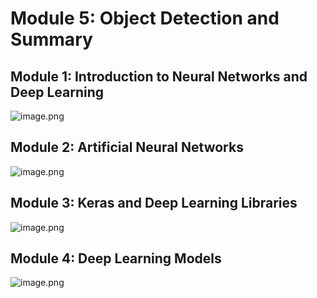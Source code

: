 

# Module 5: Object Detection and Summary
## Module 1: Introduction to Neural Networks and Deep Learning
![image.png](https://prod-files-secure.s3.us-west-2.amazonaws.com/03e82b26-cccb-4906-bb56-adabcbdc0655/a8d40bcb-c482-4026-8872-311e16b2dc63/image.png?X-Amz-Algorithm=AWS4-HMAC-SHA256&X-Amz-Content-Sha256=UNSIGNED-PAYLOAD&X-Amz-Credential=ASIAZI2LB466WO6JVFSQ%2F20250203%2Fus-west-2%2Fs3%2Faws4_request&X-Amz-Date=20250203T041733Z&X-Amz-Expires=3600&X-Amz-Security-Token=IQoJb3JpZ2luX2VjEPL%2F%2F%2F%2F%2F%2F%2F%2F%2F%2FwEaCXVzLXdlc3QtMiJIMEYCIQCMnGeBHeisGA0ZJalOhnR5OfLBKxjpH2m8gWCWIF%2B0iwIhAKqf%2B%2FFKiCKY59%2BFvOIdUIRIgG3hC1s4CNsJy88CBF0xKogECPv%2F%2F%2F%2F%2F%2F%2F%2F%2F%2FwEQABoMNjM3NDIzMTgzODA1IgyzjnR689R9F6wgX9Aq3APhNIdJuU9ikJQ3Y2Kg3mAjG3%2FiHfPU9iT6N7by6MXRIFrGrAeZRRHfR8WLadaAQhk4FgQ2UjKvbzkxQaaJufJvQ%2F0gn7yeXQ1l3NU7830b9kdLzhPOs3jC9Kv%2BzMjtHSSs6n6dpK%2BRrpw6fHwRvpyUcn8BdoEUk4D%2FkEDVDO%2B1pW97KSeNzf8uRGqb2yE56zhdQ%2F6IDCp%2BZFzBRAxrJ%2FPW%2B53aoecSN9KF3oiRcYOw4gU%2F3WnlVpsGUYvoJxZlxR3stSZHemvHZKs4S5FnNhMtLmW11zmNY2JW3LOCndleFUCZ6ZYTETy4L6sLSOi7URwW3e33S4B12YJkEePq5ojgMAVPkY36GyHMa42RO5OcmGoD2uFdCvb9ZosKeOJtqUdk9PPVKHPqhYayK0bsfS%2BF0ZqXQ2RXLIlHm5joEgGODNUN6%2FPS5PSMHvJOiiTmWGWDMC65iFk%2FxeeNZdheHC%2Bb3jJ028bBWgpd3Ahjv8e6Q3ntO%2FYmbLOHE6bASPMcIc4Yrg3Vv6SkdzxxisJrjvg7qV2IeouspwtP8saon9bqKjFpYxQCgywXzpxV8hYcHomg8uCRNaWN8lUy3w2RVSauxqkwy2GAlxTrSNym47ARK6umNJjFo4M%2BsgEiyjCLv4C9BjqkAaBUn7S4aKUZR5%2F%2B4ggKu12O7bKCXyOWBTVEiDDVaeWLGE5hLbuimwzG9UwPqWi1E4UGpp1uLvSeZ%2B0Ez%2Bs9hehATyR0uWA6PFRK%2BYyiHuo9Ej3cl9YsnAIzbIlKMWgK2PIjIzeJMFvz0ccf1I5PN4pUfHMlciCzQQuXYRiupI5HtcLqRuAbINScdCt11SAZr7eQMIZq%2FymX%2BxThC87q%2FbLhnbVx&X-Amz-Signature=d97614ab48bced34032a1a5e7ac94c6cf19398a77dd40213d48594b00d51c7ae&X-Amz-SignedHeaders=host&x-id=GetObject)
## Module 2: Artificial Neural Networks
![image.png](https://prod-files-secure.s3.us-west-2.amazonaws.com/03e82b26-cccb-4906-bb56-adabcbdc0655/5157ca89-62da-41d9-a98f-6432b71047a9/image.png?X-Amz-Algorithm=AWS4-HMAC-SHA256&X-Amz-Content-Sha256=UNSIGNED-PAYLOAD&X-Amz-Credential=ASIAZI2LB466WO6JVFSQ%2F20250203%2Fus-west-2%2Fs3%2Faws4_request&X-Amz-Date=20250203T041733Z&X-Amz-Expires=3600&X-Amz-Security-Token=IQoJb3JpZ2luX2VjEPL%2F%2F%2F%2F%2F%2F%2F%2F%2F%2FwEaCXVzLXdlc3QtMiJIMEYCIQCMnGeBHeisGA0ZJalOhnR5OfLBKxjpH2m8gWCWIF%2B0iwIhAKqf%2B%2FFKiCKY59%2BFvOIdUIRIgG3hC1s4CNsJy88CBF0xKogECPv%2F%2F%2F%2F%2F%2F%2F%2F%2F%2FwEQABoMNjM3NDIzMTgzODA1IgyzjnR689R9F6wgX9Aq3APhNIdJuU9ikJQ3Y2Kg3mAjG3%2FiHfPU9iT6N7by6MXRIFrGrAeZRRHfR8WLadaAQhk4FgQ2UjKvbzkxQaaJufJvQ%2F0gn7yeXQ1l3NU7830b9kdLzhPOs3jC9Kv%2BzMjtHSSs6n6dpK%2BRrpw6fHwRvpyUcn8BdoEUk4D%2FkEDVDO%2B1pW97KSeNzf8uRGqb2yE56zhdQ%2F6IDCp%2BZFzBRAxrJ%2FPW%2B53aoecSN9KF3oiRcYOw4gU%2F3WnlVpsGUYvoJxZlxR3stSZHemvHZKs4S5FnNhMtLmW11zmNY2JW3LOCndleFUCZ6ZYTETy4L6sLSOi7URwW3e33S4B12YJkEePq5ojgMAVPkY36GyHMa42RO5OcmGoD2uFdCvb9ZosKeOJtqUdk9PPVKHPqhYayK0bsfS%2BF0ZqXQ2RXLIlHm5joEgGODNUN6%2FPS5PSMHvJOiiTmWGWDMC65iFk%2FxeeNZdheHC%2Bb3jJ028bBWgpd3Ahjv8e6Q3ntO%2FYmbLOHE6bASPMcIc4Yrg3Vv6SkdzxxisJrjvg7qV2IeouspwtP8saon9bqKjFpYxQCgywXzpxV8hYcHomg8uCRNaWN8lUy3w2RVSauxqkwy2GAlxTrSNym47ARK6umNJjFo4M%2BsgEiyjCLv4C9BjqkAaBUn7S4aKUZR5%2F%2B4ggKu12O7bKCXyOWBTVEiDDVaeWLGE5hLbuimwzG9UwPqWi1E4UGpp1uLvSeZ%2B0Ez%2Bs9hehATyR0uWA6PFRK%2BYyiHuo9Ej3cl9YsnAIzbIlKMWgK2PIjIzeJMFvz0ccf1I5PN4pUfHMlciCzQQuXYRiupI5HtcLqRuAbINScdCt11SAZr7eQMIZq%2FymX%2BxThC87q%2FbLhnbVx&X-Amz-Signature=6eca169dda01ddd310b96ea2aba2f497b87f736ddd51999ab37a0469c3192484&X-Amz-SignedHeaders=host&x-id=GetObject)
## Module 3: Keras and Deep Learning Libraries
![image.png](https://prod-files-secure.s3.us-west-2.amazonaws.com/03e82b26-cccb-4906-bb56-adabcbdc0655/5089ce50-05f1-470d-ad42-42503bf1df5f/image.png?X-Amz-Algorithm=AWS4-HMAC-SHA256&X-Amz-Content-Sha256=UNSIGNED-PAYLOAD&X-Amz-Credential=ASIAZI2LB466WO6JVFSQ%2F20250203%2Fus-west-2%2Fs3%2Faws4_request&X-Amz-Date=20250203T041733Z&X-Amz-Expires=3600&X-Amz-Security-Token=IQoJb3JpZ2luX2VjEPL%2F%2F%2F%2F%2F%2F%2F%2F%2F%2FwEaCXVzLXdlc3QtMiJIMEYCIQCMnGeBHeisGA0ZJalOhnR5OfLBKxjpH2m8gWCWIF%2B0iwIhAKqf%2B%2FFKiCKY59%2BFvOIdUIRIgG3hC1s4CNsJy88CBF0xKogECPv%2F%2F%2F%2F%2F%2F%2F%2F%2F%2FwEQABoMNjM3NDIzMTgzODA1IgyzjnR689R9F6wgX9Aq3APhNIdJuU9ikJQ3Y2Kg3mAjG3%2FiHfPU9iT6N7by6MXRIFrGrAeZRRHfR8WLadaAQhk4FgQ2UjKvbzkxQaaJufJvQ%2F0gn7yeXQ1l3NU7830b9kdLzhPOs3jC9Kv%2BzMjtHSSs6n6dpK%2BRrpw6fHwRvpyUcn8BdoEUk4D%2FkEDVDO%2B1pW97KSeNzf8uRGqb2yE56zhdQ%2F6IDCp%2BZFzBRAxrJ%2FPW%2B53aoecSN9KF3oiRcYOw4gU%2F3WnlVpsGUYvoJxZlxR3stSZHemvHZKs4S5FnNhMtLmW11zmNY2JW3LOCndleFUCZ6ZYTETy4L6sLSOi7URwW3e33S4B12YJkEePq5ojgMAVPkY36GyHMa42RO5OcmGoD2uFdCvb9ZosKeOJtqUdk9PPVKHPqhYayK0bsfS%2BF0ZqXQ2RXLIlHm5joEgGODNUN6%2FPS5PSMHvJOiiTmWGWDMC65iFk%2FxeeNZdheHC%2Bb3jJ028bBWgpd3Ahjv8e6Q3ntO%2FYmbLOHE6bASPMcIc4Yrg3Vv6SkdzxxisJrjvg7qV2IeouspwtP8saon9bqKjFpYxQCgywXzpxV8hYcHomg8uCRNaWN8lUy3w2RVSauxqkwy2GAlxTrSNym47ARK6umNJjFo4M%2BsgEiyjCLv4C9BjqkAaBUn7S4aKUZR5%2F%2B4ggKu12O7bKCXyOWBTVEiDDVaeWLGE5hLbuimwzG9UwPqWi1E4UGpp1uLvSeZ%2B0Ez%2Bs9hehATyR0uWA6PFRK%2BYyiHuo9Ej3cl9YsnAIzbIlKMWgK2PIjIzeJMFvz0ccf1I5PN4pUfHMlciCzQQuXYRiupI5HtcLqRuAbINScdCt11SAZr7eQMIZq%2FymX%2BxThC87q%2FbLhnbVx&X-Amz-Signature=e178ac5f4ecb25080f79927bc336e7c3e4351de704bf0d49dc8ec9075410610f&X-Amz-SignedHeaders=host&x-id=GetObject)
## Module 4: Deep Learning Models
![image.png](https://prod-files-secure.s3.us-west-2.amazonaws.com/03e82b26-cccb-4906-bb56-adabcbdc0655/4e22fcb0-cfbc-4d28-b961-b9b8fde071f0/image.png?X-Amz-Algorithm=AWS4-HMAC-SHA256&X-Amz-Content-Sha256=UNSIGNED-PAYLOAD&X-Amz-Credential=ASIAZI2LB466WO6JVFSQ%2F20250203%2Fus-west-2%2Fs3%2Faws4_request&X-Amz-Date=20250203T041733Z&X-Amz-Expires=3600&X-Amz-Security-Token=IQoJb3JpZ2luX2VjEPL%2F%2F%2F%2F%2F%2F%2F%2F%2F%2FwEaCXVzLXdlc3QtMiJIMEYCIQCMnGeBHeisGA0ZJalOhnR5OfLBKxjpH2m8gWCWIF%2B0iwIhAKqf%2B%2FFKiCKY59%2BFvOIdUIRIgG3hC1s4CNsJy88CBF0xKogECPv%2F%2F%2F%2F%2F%2F%2F%2F%2F%2FwEQABoMNjM3NDIzMTgzODA1IgyzjnR689R9F6wgX9Aq3APhNIdJuU9ikJQ3Y2Kg3mAjG3%2FiHfPU9iT6N7by6MXRIFrGrAeZRRHfR8WLadaAQhk4FgQ2UjKvbzkxQaaJufJvQ%2F0gn7yeXQ1l3NU7830b9kdLzhPOs3jC9Kv%2BzMjtHSSs6n6dpK%2BRrpw6fHwRvpyUcn8BdoEUk4D%2FkEDVDO%2B1pW97KSeNzf8uRGqb2yE56zhdQ%2F6IDCp%2BZFzBRAxrJ%2FPW%2B53aoecSN9KF3oiRcYOw4gU%2F3WnlVpsGUYvoJxZlxR3stSZHemvHZKs4S5FnNhMtLmW11zmNY2JW3LOCndleFUCZ6ZYTETy4L6sLSOi7URwW3e33S4B12YJkEePq5ojgMAVPkY36GyHMa42RO5OcmGoD2uFdCvb9ZosKeOJtqUdk9PPVKHPqhYayK0bsfS%2BF0ZqXQ2RXLIlHm5joEgGODNUN6%2FPS5PSMHvJOiiTmWGWDMC65iFk%2FxeeNZdheHC%2Bb3jJ028bBWgpd3Ahjv8e6Q3ntO%2FYmbLOHE6bASPMcIc4Yrg3Vv6SkdzxxisJrjvg7qV2IeouspwtP8saon9bqKjFpYxQCgywXzpxV8hYcHomg8uCRNaWN8lUy3w2RVSauxqkwy2GAlxTrSNym47ARK6umNJjFo4M%2BsgEiyjCLv4C9BjqkAaBUn7S4aKUZR5%2F%2B4ggKu12O7bKCXyOWBTVEiDDVaeWLGE5hLbuimwzG9UwPqWi1E4UGpp1uLvSeZ%2B0Ez%2Bs9hehATyR0uWA6PFRK%2BYyiHuo9Ej3cl9YsnAIzbIlKMWgK2PIjIzeJMFvz0ccf1I5PN4pUfHMlciCzQQuXYRiupI5HtcLqRuAbINScdCt11SAZr7eQMIZq%2FymX%2BxThC87q%2FbLhnbVx&X-Amz-Signature=91018f12313ef7a34c61c46cfcc04205a44ee20c121b2d46618aeca351244e9c&X-Amz-SignedHeaders=host&x-id=GetObject)